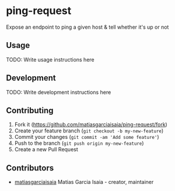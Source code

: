 # ping-request

Expose an endpoint to ping a given host & tell whether it's up or not

## Usage

TODO: Write usage instructions here

## Development

TODO: Write development instructions here

## Contributing

1. Fork it (<https://github.com/matiasgarciaisaia/ping-request/fork>)
2. Create your feature branch (`git checkout -b my-new-feature`)
3. Commit your changes (`git commit -am 'Add some feature'`)
4. Push to the branch (`git push origin my-new-feature`)
5. Create a new Pull Request

## Contributors

- [matiasgarciaisaia](https://github.com/matiasgarciaisaia) Matias Garcia Isaia - creator, maintainer
